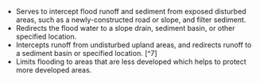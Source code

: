 - Serves to intercept flood runoff and sediment from exposed disturbed areas, such as a newly-constructed road or slope, and filter sediment. 
- Redirects the flood water to a slope drain, sediment basin, or other specified location.
- Intercepts runoff from undisturbed upland areas, and redirects runoff to a sediment
basin or specified location. [^7]
- Limits flooding to areas that are less developed which helps to protect more developed areas.
